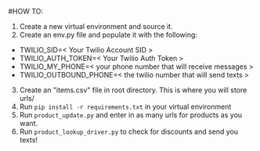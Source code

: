 #HOW TO:

1. Create a new virtual environment and source it.
2. Create an env.py file and populate it with the following:
- TWILIO_SID=< Your Twilio Account SID >
- TWILIO_AUTH_TOKEN=< Your Twilio Auth Token >
- TWILIO_MY_PHONE=< your phone number that will receive messages >
- TWILIO_OUTBOUND_PHONE=< the twilio number that will send texts >
3. Create an "items.csv" file in root directory. This is where you will store urls/
4. Run `pip install -r requirements.txt` in your virtual environment
5. Run `product_update.py` and enter in as many urls for products as you want.
6. Run `product_lookup_driver.py` to check for discounts and send you texts!